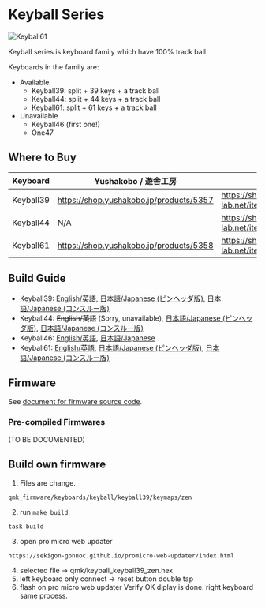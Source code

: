 # Keyball Series

![Keyball61](./keyball61/doc/rev1/images/kb61_001.jpg)

Keyball series is keyboard family which have 100% track ball.

Keyboards in the family are:

* Available
    * Keyball39: split + 39 keys + a track ball
    * Keyball44: split + 44 keys + a track ball
    * Keyball61: split + 61 keys + a track ball
* Unavailable
    * Keyball46 (first one!)
    * One47

## Where to Buy

|Keyboard   |Yushakobo / 遊舎工房                       |Shirogane Lab / 白金ラボ                                   |
|-----------|-------------------------------------------|-----------------------------------------------------------|
|Keyball39  |<https://shop.yushakobo.jp/products/5357>  |<https://shirogane-lab.net/items/64b8f8693ee3fd0045280190> |
|Keyball44  |N/A                                        |<https://shirogane-lab.net/items/64b7a006eb6dbe00346cd0c5> |
|Keyball61  |<https://shop.yushakobo.jp/products/5358>  |<https://shirogane-lab.net/items/64b8ed191435c1002bc4cd30> |

## Build Guide

*   Keyball39:
    [English/英語](/keyball39/doc/rev1/buildguide_en.md),
    [日本語/Japanese (ピンヘッダ版)](./keyball39/doc/rev1/buildguide_jp.md),
    [日本語/Japanese (コンスルー版)](./keyball39/doc/rev1/buildguide_jp_conth.md)
*   Keyball44: ~~English/英語~~ (Sorry, unavailable),
    [日本語/Japanese (ピンヘッダ版)](./keyball44/doc/rev1/buildguide_jp.md),
    [日本語/Japanese (コンスルー版)](./keyball44/doc/rev1/buildguide_jp_conth.md)
*   Keyball46:
    [English/英語](./keyball46/doc/rev1/buildguide_en.md),
    [日本語/Japanese](./keyball46/doc/rev1/buildguide_jp.md)
*   Keyball61:
    [English/英語](./keyball61/doc/rev1/buildguide_en.md),
    [日本語/Japanese (ピンヘッダ版)](./keyball61/doc/rev1/buildguide_jp.md),
    [日本語/Japanese (コンスルー版)](./keyball61/doc/rev1/buildguide_jp_conth.md)

## Firmware

See [document for firmware source code](./qmk_firmware/keyboards/keyball/readme.md).

### Pre-compiled Firmwares

(TO BE DOCUMENTED)

## Build own firmware
1. Files are change.
```
qmk_firmware/keyboards/keyball/keyball39/keymaps/zen
```
2. run `make build`.
```
task build
```
3. open pro micro web updater
```
https://sekigon-gonnoc.github.io/promicro-web-updater/index.html
```
4. selected file → qmk/keyball_keyball39_zen.hex
5. left keyboard only connect → reset button double tap
6. flash on pro micro web updater
Verify OK diplay is done.
right keyboard same process.


